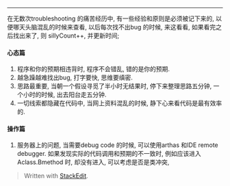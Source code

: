 ---
在无数次troubleshooting 的痛苦经历中, 有一些经验和原则是必须被记下来的, 以便哪天头脑混乱的时候来查看, 以后每次找不出bug 的时候, 来这看看, 如果看完之后找出来了, 则 sillyCount++, 并更新时间; 

#### 心态篇
1. 程序和你的预期相违背时, 程序不会错乱, 错的是你的预期. 
2. 越急躁越难找出bug, 打字要快, 思维要缜密. 
3. 思路最重要, 当朝一个假设寻觅了半小时无结果时, 停下来整理思路五分钟, 一个小时的时候, 出去阳台走五分钟.
4. 一切线索都隐藏在代码中, 当网上资料混乱的时候, 静下心来看代码是最有效率的. 


#### 操作篇
1. 服务器上的问题, 当需要debug code 的时候, 可以使用arthas 和IDE remote debugger. 如果发现实际的代码调用和预期的不一致时, 例如应该进入Aclass.Bmethod 时, 却没有进入, 可以考虑是否是类冲突, 



> Written with [StackEdit](https://stackedit.io/).
<!--stackedit_data:
eyJoaXN0b3J5IjpbMTgwMDk2NTYxMV19
-->